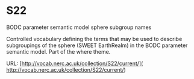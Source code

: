 # S22
BODC parameter semantic model sphere subgroup names

Controlled vocabulary defining the terms that may be used to describe subgroupings of the sphere (SWEET EarthRealm) in the BODC parameter semantic model. Part of the where theme.

URL: [http://vocab.nerc.ac.uk/collection/S22/current/](	http://vocab.nerc.ac.uk/collection/S22/current/)

